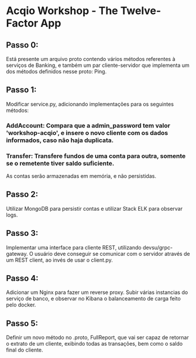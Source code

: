 # Acqio Workshop - The Twelve-Factor App

## Passo 0:
Está presente um arquivo proto contendo vários
métodos referentes à serviços de Banking, e também um par cliente-servidor
que implementa um dos métodos definidos nesse proto: Ping.

## Passo 1:
Modificar service.py, adicionando implementações para os seguintes métodos:
### AddAccount: Compara que a admin_password tem valor 'workshop-acqio', e insere o novo cliente com os dados informados, caso não haja duplicata.
### Transfer: Transfere fundos de uma conta para outra, somente se o remetente tiver saldo suficiente.

As contas serão armazenadas em memória, e não persistidas.

## Passo 2:
Utilizar MongoDB para persistir contas e utilizar Stack ELK para observar logs.

## Passo 3:
Implementar uma interface para cliente REST, utilizando devsu/grpc-gateway. O
usuário deve conseguir se comunicar com o servidor através de um REST client, ao
invés de usar o client.py.

## Passo 4:
Adicionar um Nginx para fazer um reverse proxy. Subir várias instancias do
serviço de banco, e observar no Kibana o balanceamento de carga feito pelo
docker.

## Passo 5:
Definir um novo método no .proto, FullReport, que vai ser capaz de retornar o
extrato de um cliente, exibindo todas as transações, bem como o saldo final do
cliente.

